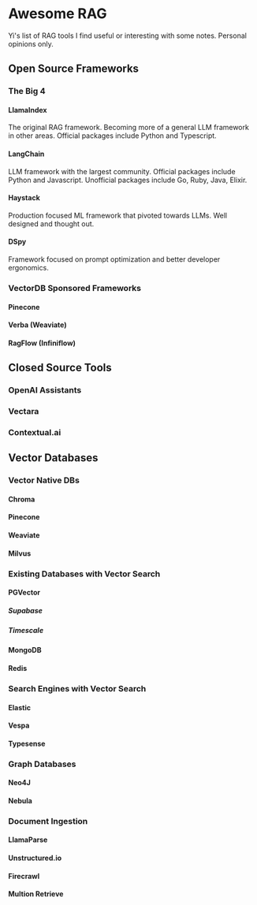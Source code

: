 # Awesome RAG

Yi's list of RAG tools I find useful or interesting with some notes. Personal opinions only.

## Open Source Frameworks

### The Big 4

#### LlamaIndex
The original RAG framework. Becoming more of a general LLM framework in other areas. Official packages include Python and Typescript.
#### LangChain
LLM framework with the largest community. Official packages include Python and Javascript. Unofficial packages include Go, Ruby, Java, Elixir.
#### Haystack
Production focused ML framework that pivoted towards LLMs. Well designed and thought out.
#### DSpy
Framework focused on prompt optimization and better developer ergonomics.

### VectorDB Sponsored Frameworks

#### Pinecone
#### Verba (Weaviate)
#### RagFlow (Infiniflow)

## Closed Source Tools

### OpenAI Assistants
### Vectara
### Contextual.ai

## Vector Databases

### Vector Native DBs

#### Chroma
#### Pinecone
#### Weaviate
#### Milvus

### Existing Databases with Vector Search

#### PGVector
##### Supabase
##### Timescale
#### MongoDB
#### Redis

### Search Engines with Vector Search
#### Elastic
#### Vespa
#### Typesense

### Graph Databases
#### Neo4J
#### Nebula

### Document Ingestion

#### LlamaParse
#### Unstructured.io
#### Firecrawl
#### Multion Retrieve
